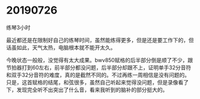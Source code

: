 # 20190726

练琴3小时

最近都还是在限制好自己的练琴时间，虽然能练得更多，但是还是要工作下的，但话虽如此，天气太热，电脑根本就不能开太久。

今晚状态一般般，没觉得有太大成果。bwv850赋格的后半部分倒是顺了不少，跟节拍器打到60左右，前半部分都没问题，后半部分却跟不上，证明单手32分音符和双手32分音符的难度，真的是截然不同的。不过再练一周相信是没有问题的。只是，这首赋格的结尾，和弦很多，虽然自己听起来觉得没问题，但是录像看了下，发现完全听不出突出了什么音，看来我听到的脑补的部分挺大的。
